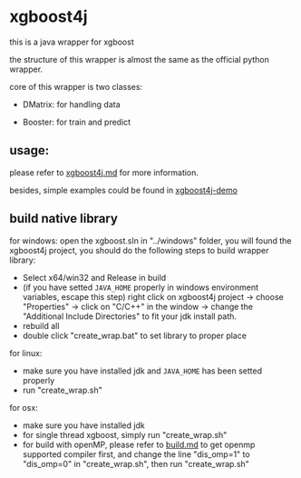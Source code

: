 # xgboost4j
this is a java wrapper for xgboost 

the structure of this wrapper is almost the same as the official python wrapper.

core of this wrapper is two classes:

* DMatrix: for handling data

* Booster: for train and predict

## usage:
  please refer to [xgboost4j.md](doc/xgboost4j.md) for more information.

  besides, simple examples could be found in [xgboost4j-demo](xgboost4j-demo/README.md)
 

## build native library

for windows: open the xgboost.sln in "../windows" folder, you will found the xgboost4j project, you should do the following steps to build wrapper library:
 * Select x64/win32 and Release in build
 * (if you have setted `JAVA_HOME` properly in windows environment variables, escape this step) right click on xgboost4j project -> choose "Properties" -> click on "C/C++" in the window -> change the "Additional Include Directories" to fit your jdk install path.
 * rebuild all
 * double click "create_wrap.bat" to set library to proper place

for linux: 
 * make sure you have installed jdk and `JAVA_HOME` has been setted properly
 * run "create_wrap.sh"

for osx:
 * make sure you have installed jdk
 * for single thread xgboost, simply run "create_wrap.sh"
 * for build with openMP, please refer to [build.md](../doc/build.md) to get openmp supported compiler first, and change the line "dis_omp=1" to "dis_omp=0" in "create_wrap.sh", then run "create_wrap.sh"